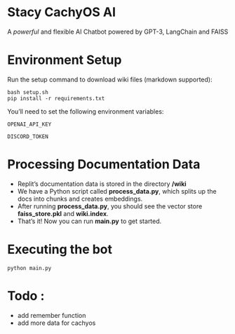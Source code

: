 # Stacy CachyOS AI

A  *powerful* and flexible AI Chatbot powered by GPT-3, LangChain and FAISS 

# Environment Setup
Run the setup command to download wiki files (markdown supported):

```shell
bash setup.sh
pip install -r requirements.txt
```

You’ll need to set the following environment variables:

```shell
OPENAI_API_KEY
```

```shell
DISCORD_TOKEN
```

# Processing Documentation Data
- Replit’s documentation data is stored in the directory **/wiki**
- We have a Python script called **process_data.py**, which splits up the docs into chunks and creates embeddings. 
- After running **process_data.py**, you should see the vector store **faiss_store.pkl** and **wiki.index**.
- That’s it! Now you can run **main.py** to get started.

# Executing the bot

```shell
python main.py
```

# Todo :
- add remember function
- add more data for cachyos
